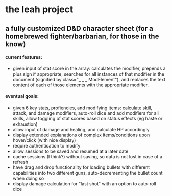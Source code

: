 # the leah project
## a fully customized D&D character sheet (for a homebrewed fighter/barbarian, for those in the know)
#### current features:
* given input of stat score in the array: calculates the modifier, prepends a plus sign if appropriate, searches for all instances of that modifier in the document (signified by class="_ _ _ ModElement"), and replaces the text content of each of those elements with the appropriate modifier.


#### eventual goals:
* given 6 key stats, profiencies, and modifying items: calculate skill, attack, and damage modifiers, auto-roll dice and add modifiers for all skills, allow toggling of stat scores based on status effects (eg haste or exhaustion)
* allow input of damage and healing, and calculate HP accordingly
* display extended explanations of complex items/conditions upon hover/click (with nice display)
* require authentication to modify
* allow sessions to be saved and resumed at a later date
* cache sessions (I think?) without saving, so data is not lost in case of a refresh
* have drag and drop functionality for loading bullets with different capabilities into two different guns, auto-decrementing the bullet count when doing so
* display damage calculation for "last shot" with an option to auto-roll dice 
